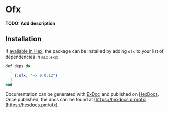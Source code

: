 # Ofx

**TODO: Add description**

## Installation

If [available in Hex](https://hex.pm/docs/publish), the package can be installed
by adding `ofx` to your list of dependencies in `mix.exs`:

```elixir
def deps do
  [
    {:ofx, "~> 0.0.12"}
  ]
end
```

Documentation can be generated with [ExDoc](https://github.com/elixir-lang/ex_doc)
and published on [HexDocs](https://hexdocs.pm). Once published, the docs can
be found at [https://hexdocs.pm/ofx](https://hexdocs.pm/ofx).

